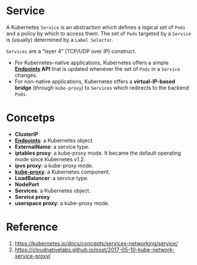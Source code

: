 # Service

A Kubernetes `Service` is an abstraction which defines a logical set of `Pods` and a policy by which to access them. The set of `Pods` targeted by a `Service` is (usually) determined by a `Label Selector`.

`Services` are a “layer 4” (TCP/UDP over IP) construct.

* For Kubernetes-native applications, Kubernetes offers a simple **[Endpoints](../endpoint/README.md) API** that is updated whenever the set of `Pods` in a `Service` changes.
* For non-native applications, Kubernetes offers a **virtual-IP-based bridge** (through `kube-proxy`) to `Services` which redirects to the backend `Pods`.


# Concetps

* **ClusterIP**
* **[Endpoints](../endpoint/README.md)**: a Kubernetes object.
* **ExternalName**: a service type.
* **iptables proxy**: a kube-proxy mode. It became the default operating mode since Kubernetes v1.2.
* **ipvs proxy**: a kube-proxy mode.
* **[kube-proxy](../../component/kube_proxy.md)**: a Kubernetes component.
* **LoadBalancer**: a service type.
* **NodePort**
* **Services**: a Kubernetes object.
* **Service proxy**
* **userspace proxy**: a kube-proxy mode.


# Reference

1. https://kubernetes.io/docs/concepts/services-networking/service/
2. https://cloudnativelabs.github.io/post/2017-05-10-kube-network-service-proxy/
